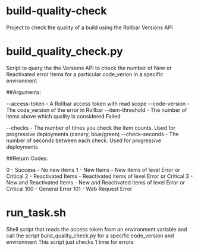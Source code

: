 # build-quality-check
Project to check the quality of a build using the Rollbar Versions API

# build_quality_check.py
Script to query the the Versions API to check the number of New or Reactivated error Items for a particular code_verion in a specific environment

##Arguments:

--access-token - A Rollbar access token with read scope
--code-version - The code_version of the error in Rollbar
--item-threshold - The number of items above which quality is considered Failed

--checks - The number of times you check the item counts. Used for progressive deployments (canary, blue/green)
--check-seconds - The number of seconds between each check. Used for progressive deployments

##Return Codes:

0 - Success - No new items
1 - New Items - New items of level Error or Critical
2 - Reactivated Items - Reactivated items of level Error or Critical
3 - New and Reactivated Items - New and Reactivated items of level Error or Critical
100 - General Error
101 - Web Request Error

# run_task.sh
Shell script that reads the access token from an environment variable and call the script build_quality_check.py for a specific code_version and environment
This script just checks 1 time for errors